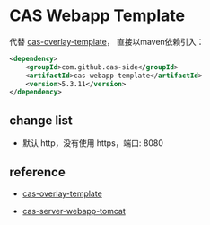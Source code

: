 CAS Webapp Template
============================

代替 [cas-overlay-template](https://github.com/apereo/cas-overlay-template)，
直接以maven依赖引入：

```xml
<dependency>
    <groupId>com.github.cas-side</groupId>
    <artifactId>cas-webapp-template</artifactId>
    <version>5.3.11</version>
</dependency>
```

## change list

- 默认 http，没有使用 https，端口: 8080


## reference

- [cas-overlay-template](https://github.com/apereo/cas-overlay-template/)

- [cas-server-webapp-tomcat](https://github.com/apereo/cas/tree/master/webapp/cas-server-webapp-tomcat)
